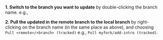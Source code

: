 
**1. Switch to the branch you want to update** by double-clicking the branch name. e.g.,

<pic src="../branch/images/sourcetree_3.png" />
<p/>

**2. Pull the updated in the remote branch to the local branch** by right-clicking on the branch name (in the same place as above), and choosing `Pull <remote>/<branch> (tracked)` e.g., `Pull myfork/add-intro (tracked)`.
